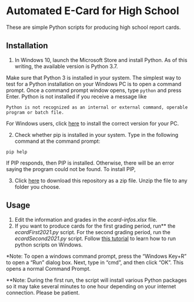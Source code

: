 # Automated E-Card for High School
These are simple Python scripts for producing high school report cards.

## Installation
1. In Windows 10, launch the Microsoft Store and install Python. As of this writing, the available version is Python 3.7.

Make sure that Python 3 is installed in your system. The simplest way to test for a Python installation on your Windows PC is to open a command prompt. Once a command prompt window opens, type `python` and press Enter. Python is not installed if you receive a message like
```
Python is not recognized as an internal or external command, operable program or batch file.
```
For Windows users, click [here](https://www.python.org/downloads/windows/) to install the correct version for your PC.

2. Check whether pip is installed in your system. Type in the following command at the command prompt: 
```
pip help
```
If PIP responds, then PIP is installed. Otherwise, there will be an error saying the program could not be found. To install PIP, 

3. Click [here](https://github.com/cityofsmiles/Grade8Lessons/raw/assets/miscellaneous/ecard2021.zip) to download this repository as a zip file. Unzip the file to any folder you choose.

## Usage
1. Edit the information and grades in the *ecard-infos.xlsx* file.
2. If you want to produce cards for the first grading period, run** the *ecardFirst2021.py* script. For the second grading period, run the *ecardSecond2021.py* script. Follow [this tutorial](https://techendo.com/post/how-to-run-a-python-script.html) to learn how to run python scripts on Windows.

*Note: To open a windows command prompt, press the “Windows Key+R” to open a “Run” dialog box. Next, type in “cmd”, and then click “OK”. This opens a normal Command Prompt.

**Note: During the first run, the script will install various Python packages so it may take several minutes to one hour depending on your internet connection. Please be patient.
